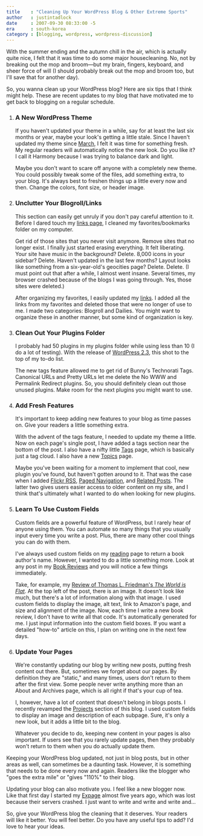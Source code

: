 ```yaml
---
title    : "Cleaning Up Your WordPress Blog & Other Extreme Sports"
author   : justintadlock
date     : 2007-09-30 08:33:00 -5
era      : south-korea
category : [blogging, wordpress, wordpress-discussion]
---
```


With the summer ending and the autumn chill in the air, which is actually quite nice, I felt that it was time to do some major housecleaning.  No, not by breaking out the mop and broom&mdash;but my brain, fingers, keyboard, and sheer force of will (I should probably break out the mop and broom too, but I'll save that for another day).

So, you wanna clean up your WordPress blog?  Here are six tips that I think might help.  These are recent updates to my blog that have motivated me to get back to blogging on a regular schedule.

<ol class="space">
<li><h3>A New WordPress Theme</h3>
If you haven't updated your theme in a while, say for at least the last six months or year, maybe your look's getting a little stale.  Since I haven't updated my theme since <a href="http://justintadlock.com/archives/2007/03/30/back-from-spring-break-a-new-theme" title="Back From Spring Break &amp; A New Theme"> March</a>, I felt it was time for something fresh.  My regular readers will automatically notice the new look.  Do you like it?  I call it Harmony because I was trying to balance dark and light.

Maybe you don't want to scare off anyone with a completely new theme.  You could possibly tweak some of the files, add something extra, to your blog.  It's always best to freshen things up a little every now and then.  Change the colors, font size, or header image.

</li>
<li><h3>Unclutter Your Blogroll/Links</h3>
This section can easily get unruly if you don't pay careful attention to it.  Before I dared touch my <a href="http://justintadlock.com/links" title="Links To Other Websites and Blogs"> links page</a>, I cleaned my favorites/bookmarks folder on my computer.

Get rid of those sites that you never visit anymore.  Remove sites that no longer exist.  I finally just started erasing everything.  It felt liberating.  Your site have music in the background?  Delete.  8,000 icons in your sidebar?  Delete.  Haven't updated in the last few months?  Layout looks like something from a six-year-old's geocities page?  Delete.  Delete.  (I must point out that after a while, I almost went insane.  Several times, my browser crashed because of the blogs I was going through.  Yes, those sites were deleted.)

After organizing my favorites, I easily updated my <a href="http://justintadlock.com/links" title="Links To Other Websites &amp; Blogs"> links</a>.  I added all the links from my favorites and deleted those that were no longer of use to me.  I made two categories:  Blogroll and Dailies.  You might want to organize these in another manner, but some kind of organization is key.

</li>
<li><h3>Clean Out Your Plugins Folder</h3>
I probably had 50 plugins in my plugins folder while using less than 10 (I do a lot of testing).  With the release of <a href="http://wordpress.org/development/2007/09/wordpress-23" title="WordPress 2.3"> WordPress 2.3</a>, this shot to the top of my to-do list.

The new tags feature allowed me to get rid of Bunny's Technorati Tags.  Canonical URLs and Pretty URLs let me delete the No WWW and Permalink Redirect plugins.  So, you should definitely clean out those unused plugins.  Make room for the next plugins you might want to use.

</li>
<li><h3>Add Fresh Features</h3>
It's important to keep adding new features to your blog as time passes on.  Give your readers a little something extra.

With the advent of the tags feature, I needed to update my theme a little.  Now on each page's single post, I have added a tags section near the bottom of the post.  I also have a nifty little <a href="http://justintadlock.com/topics" title="Tags Page"> Tags</a> page, which is basically just a tag cloud.  I also have a new <a href="http://justintadlock.com/topics" title="Topics Page"> Topics</a> page.

Maybe you've been waiting for a moment to implement that cool, new plugin you've found, but haven't gotten around to it.  That was the case when I added <a href="http://eightface.com/wordpress/flickrrss/" title="Flickr RSS Plugin"> Flickr RSS</a>, <a href="http://www.stuff.yellowswordfish.com/paged-navigation/" title="Paged Navigation Plugin"> Paged Navigation</a>, and <a href="http://wasabi.pbwiki.com/Related%20Entries" title="Related Posts Plugin"> Related Posts</a>.  The latter two gives users easier access to older content on my site, and I think that's ultimately what I wanted to do when looking for new plugins.

</li>
<li><h3>Learn To Use Custom Fields</h3>
Custom fields are a powerful feature of WordPress, but I rarely hear of anyone using them.  You can automate so many things that you usually input every time you write a post.  Plus, there are many other cool things you can do with them.

I've always used custom fields on my <a href="http://justintadlock.com/reading" title="Reading Page: Book Reviews &amp; Reading List"> reading</a> page to return a book author's name.  However, I wanted to do a little something more.  Look at any post in my <a href="http://justintadlock.com/topics/book-reviews" title="Book Reviews Archive"> Book Reviews</a> and you will notice a few things immediately.

Take, for example, my <a href="http://justintadlock.com/archives/2007/05/04/world-is-flat" title="Review of Thomas L. Friedman's The World is Flat"> Review of Thomas L. Friedman's <em> The World is Flat</em></a>.  At the top left of the post, there is an image.  It doesn't look like much, but there's a lot of information along with that image.  I used custom fields to display the image, alt text, link to Amazon's page, and size and alignment of the image.  Now, each time I write a new book review, I don't have to write all that code.  It's automatically generated for me.  I just input information into the custom field boxes.  If you want a detailed "how-to" article on this, I plan on writing one in the next few days.

</li>
<li><h3>Update Your Pages</h3>
We're constantly updating our blog by writing new posts, putting fresh content out there.  But, sometimes we forget about our pages.  By definition they are "static," and many times, users don't return to them after the first view.  Some people never write anything more than an About and Archives page, which is all right if that's your cup of tea.

I, however, have a lot of content that doesn't belong in blogs posts.  I recently revamped the <a href="http://justintadlock.com/projects" title="Projects Page"> Projects</a> section of this blog.  I used custom fields to display an image and description of each subpage.  Sure, it's only a new look, but it adds a little bit to the blog.

Whatever you decide to do, keeping new content in your pages is also important.  If users see that you rarely update pages, then they probably won't return to them when you do actually update them.

</li>
</ol>

Keeping your WordPress blog updated, not just in blog posts, but in other areas as well, can sometimes be a daunting task.  However, it is something that needs to be done every now and again.  Readers like the blogger who "goes the extra mile" or "gives "110%" to their blog.

Updating your blog can also motivate you.  I feel like a new blogger now.  Like that first day I started my <a href="expage.com" title="Express Page"> Expage</a> almost five years ago, which was lost because their servers crashed.  I just want to write and write and write and...

So, give your WordPress blog the cleaning that it deserves.  Your readers will like it better.  You will feel better.  Do you have any useful tips to add?  I'd love to hear your ideas.
